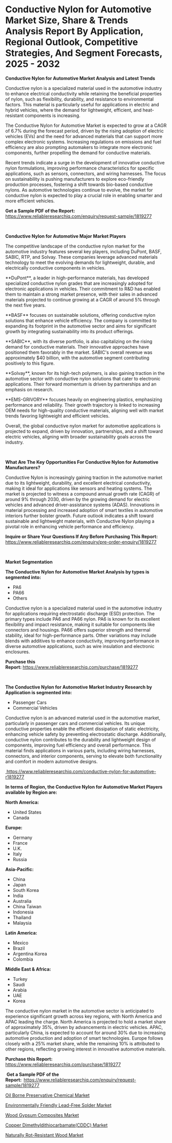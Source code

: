 <p><h1>Conductive Nylon for Automotive Market Size, Share & Trends Analysis Report By Application, Regional Outlook, Competitive Strategies, And Segment Forecasts, 2025 - 2032</h1></p><p><strong>Conductive Nylon for Automotive Market Analysis and Latest Trends</strong></p>
<p><p>Conductive nylon is a specialized material used in the automotive industry to enhance electrical conductivity while retaining the beneficial properties of nylon, such as flexibility, durability, and resistance to environmental factors. This material is particularly useful for applications in electric and hybrid vehicles, where the demand for lightweight, efficient, and heat-resistant components is increasing.</p><p>The Conductive Nylon for Automotive Market is expected to grow at a CAGR of 6.7% during the forecast period, driven by the rising adoption of electric vehicles (EVs) and the need for advanced materials that can support more complex electronic systems. Increasing regulations on emissions and fuel efficiency are also prompting automakers to integrate more electronic components, further propelling the demand for conductive materials.</p><p>Recent trends indicate a surge in the development of innovative conductive nylon formulations, improving performance characteristics for specific applications, such as sensors, connectors, and wiring harnesses. The focus on sustainability is pushing manufacturers to explore eco-friendly production processes, fostering a shift towards bio-based conductive nylons. As automotive technologies continue to evolve, the market for conductive nylon is expected to play a crucial role in enabling smarter and more efficient vehicles.</p></p>
<p><strong>Get a Sample PDF of the Report:&nbsp;</strong> <a href="https://www.reliableresearchiq.com/enquiry/request-sample/1819277?utm_campaign=103&utm_medium=2&utm_source=Github&utm_content=ia&utm_term=03042025&utm_id=conductive-nylon-for-automotive">https://www.reliableresearchiq.com/enquiry/request-sample/1819277</a></p>
<p>&nbsp;</p>
<p><strong>Conductive Nylon for Automotive Major Market Players</strong></p>
<p><p>The competitive landscape of the conductive nylon market for the automotive industry features several key players, including DuPont, BASF, SABIC, RTP, and Solvay. These companies leverage advanced materials technology to meet the evolving demands for lightweight, durable, and electrically conductive components in vehicles.</p><p>**DuPont**, a leader in high-performance materials, has developed specialized conductive nylon grades that are increasingly adopted for electronic applications in vehicles. Their commitment to R&D has enabled them to maintain a strong market presence, with their sales in advanced materials projected to continue growing at a CAGR of around 5% through the next five years.</p><p>**BASF** focuses on sustainable solutions, offering conductive nylon solutions that enhance vehicle efficiency. The company is committed to expanding its footprint in the automotive sector and aims for significant growth by integrating sustainability into its product offerings.</p><p>**SABIC**, with its diverse portfolio, is also capitalizing on the rising demand for conductive materials. Their innovative approaches have positioned them favorably in the market. SABIC's overall revenue was approximately $40 billion, with the automotive segment contributing positively to this figure.</p><p>**Solvay**, known for its high-tech polymers, is also gaining traction in the automotive sector with conductive nylon solutions that cater to electronic applications. Their forward momentum is driven by partnerships and an emphasis on research.</p><p>**EMS-GRIVORY** focuses heavily on engineering plastics, emphasizing performance and reliability. Their growth trajectory is linked to increasing OEM needs for high-quality conductive materials, aligning well with market trends favoring lightweight and efficient vehicles.</p><p>Overall, the global conductive nylon market for automotive applications is projected to expand, driven by innovation, partnerships, and a shift toward electric vehicles, aligning with broader sustainability goals across the industry.</p></p>
<p>&nbsp;</p>
<p><strong>What Are The Key Opportunities For Conductive Nylon for Automotive Manufacturers?</strong></p>
<p><p>Conductive Nylon is increasingly gaining traction in the automotive market due to its lightweight, durability, and excellent electrical conductivity, making it ideal for applications like sensors and heating systems. The market is projected to witness a compound annual growth rate (CAGR) of around 9% through 2030, driven by the growing demand for electric vehicles and advanced driver-assistance systems (ADAS). Innovations in material processing and increased adoption of smart textiles in automotive interiors further bolster growth. Future outlook indicates a shift toward sustainable and lightweight materials, with Conductive Nylon playing a pivotal role in enhancing vehicle performance and efficiency.</p></p>
<p><strong>Inquire or Share Your Questions If Any Before Purchasing This Report:</strong> <a href="https://www.reliableresearchiq.com/enquiry/pre-order-enquiry/1819277?utm_campaign=103&utm_medium=2&utm_source=Github&utm_content=ia&utm_term=03042025&utm_id=conductive-nylon-for-automotive">https://www.reliableresearchiq.com/enquiry/pre-order-enquiry/1819277</a></p>
<p>&nbsp;</p>
<p><strong>Market Segmentation</strong></p>
<p><strong>The Conductive Nylon for Automotive Market Analysis by types is segmented into:</strong></p>
<p><ul><li>PA6</li><li>PA66</li><li>Others</li></ul></p>
<p><p>Conductive nylon is a specialized material used in the automotive industry for applications requiring electrostatic discharge (ESD) protection. The primary types include PA6 and PA66 nylon. PA6 is known for its excellent flexibility and impact resistance, making it suitable for components like connectors and housings. PA66 offers superior strength and thermal stability, ideal for high-performance parts. Other variations may include blends with additives to enhance conductivity, improving performance in diverse automotive applications, such as wire insulation and electronic enclosures.</p></p>
<p><strong>Purchase this Report:&nbsp;</strong><a href="https://www.reliableresearchiq.com/purchase/1819277?utm_campaign=103&utm_medium=2&utm_source=Github&utm_content=ia&utm_term=03042025&utm_id=conductive-nylon-for-automotive">https://www.reliableresearchiq.com/purchase/1819277</a></p>
<p>&nbsp;</p>
<p><strong>The Conductive Nylon for Automotive Market Industry Research by Application is segmented into:</strong></p>
<p><ul><li>Passenger Cars</li><li>Commercial Vehicles</li></ul></p>
<p><p>Conductive nylon is an advanced material used in the automotive market, particularly in passenger cars and commercial vehicles. Its unique conductive properties enable the efficient dissipation of static electricity, enhancing vehicle safety by preventing electrostatic discharge. Additionally, conductive nylon contributes to the durability and lightweight design of components, improving fuel efficiency and overall performance. This material finds applications in various parts, including wiring harnesses, connectors, and interior components, serving to elevate both functionality and comfort in modern automotive designs.</p></p>
<p><a href="https://www.reliableresearchiq.com/conductive-nylon-for-automotive-r1819277?utm_campaign=103&utm_medium=2&utm_source=Github&utm_content=ia&utm_term=03042025&utm_id=conductive-nylon-for-automotive">&nbsp;https://www.reliableresearchiq.com/conductive-nylon-for-automotive-r1819277</a></p>
<p><strong>In terms of Region, the Conductive Nylon for Automotive Market Players available by Region are:</strong></p>
<p>
    <p> <strong> North America: </strong>
        <ul>
            <li>United States</li>
            <li>Canada</li>
        </ul>
        </p> 
    <p> <strong> Europe: </strong>
        <ul>
            <li>Germany</li>
            <li>France</li>
            <li>U.K.</li>
            <li>Italy</li>
            <li>Russia</li>
        </ul>
        </p> 
    <p> <strong> Asia-Pacific: </strong>
        <ul>
            <li>China</li>
            <li>Japan</li>
            <li>South Korea</li>
            <li>India</li>
            <li>Australia</li>
            <li>China Taiwan</li>
            <li>Indonesia</li>
            <li>Thailand</li>
            <li>Malaysia</li>
        </ul>
        </p> 
    <p> <strong> Latin America: </strong>
        <ul>
            <li>Mexico</li>
            <li>Brazil</li>
            <li>Argentina Korea</li>
            <li>Colombia</li>
        </ul>
        </p> 
    <p> <strong> Middle East & Africa: </strong>
        <ul>
            <li>Turkey</li>
            <li>Saudi</li>
            <li>Arabia</li>
            <li>UAE</li>
            <li>Korea</li>
        </ul>
    </p>
    </p>
<p><p>The conductive nylon market in the automotive sector is anticipated to experience significant growth across key regions, with North America and APAC leading the charge. North America is projected to hold a market share of approximately 35%, driven by advancements in electric vehicles. APAC, particularly China, is expected to account for around 30% due to increasing automotive production and adoption of smart technologies. Europe follows closely with a 25% market share, while the remaining 10% is attributed to other regions, reflecting growing interest in innovative automotive materials.</p></p>
<p><strong>Purchase this Report: </strong><a href="https://www.reliableresearchiq.com/purchase/1819277?utm_campaign=103&utm_medium=2&utm_source=Github&utm_content=ia&utm_term=03042025&utm_id=conductive-nylon-for-automotive">https://www.reliableresearchiq.com/purchase/1819277</a></p>
<p>&nbsp;<strong>Get a Sample PDF of the Report:&nbsp;&nbsp;</strong><a href="https://www.reliableresearchiq.com/enquiry/request-sample/1819277?utm_campaign=103&utm_medium=2&utm_source=Github&utm_content=ia&utm_term=03042025&utm_id=conductive-nylon-for-automotive">https://www.reliableresearchiq.com/enquiry/request-sample/1819277</a></p>
<p><strong></strong></p>
<p><p><a href="https://github.com/siriocooch4a/Market-Research-Report-List-1/blob/main/oil-borne-preservative-chemical-market.md?utm_campaign=103&utm_medium=2&utm_source=Github&utm_content=ia&utm_term=03042025&utm_id=conductive-nylon-for-automotive">Oil Borne Preservative Chemical Market</a></p><p><a href="https://github.com/ertssmelov0/Market-Research-Report-List-1/blob/main/environmentally-friendly-lead-free-solder-market.md?utm_campaign=103&utm_medium=2&utm_source=Github&utm_content=ia&utm_term=03042025&utm_id=conductive-nylon-for-automotive">Environmentally Friendly Lead-Free Solder Market</a></p><p><a href="https://github.com/pupekironim/Market-Research-Report-List-1/blob/main/wood-gypsum-composites-market.md?utm_campaign=103&utm_medium=2&utm_source=Github&utm_content=ia&utm_term=03042025&utm_id=conductive-nylon-for-automotive">Wood Gypsum Composites Market</a></p><p><a href="https://github.com/sakuniniray98/Market-Research-Report-List-1/blob/main/copper-dimethyldithiocarbamatecddc-market.md?utm_campaign=103&utm_medium=2&utm_source=Github&utm_content=ia&utm_term=03042025&utm_id=conductive-nylon-for-automotive">Copper Dimethyldithiocarbamate(CDDC) Market</a></p><p><a href="https://github.com/yakobotege/Market-Research-Report-List-1/blob/main/naturally-rot-resistant-wood-market.md?utm_campaign=103&utm_medium=2&utm_source=Github&utm_content=ia&utm_term=03042025&utm_id=conductive-nylon-for-automotive">Naturally Rot-Resistant Wood Market</a></p></p>